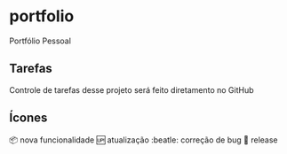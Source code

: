 # portfolio
Portfólio Pessoal

## Tarefas
Controle de tarefas desse projeto será feito diretamento no GitHub

## Ícones
:package: nova funcionalidade
:up: atualização
:beatle: correção de bug
:checkered_flag: release